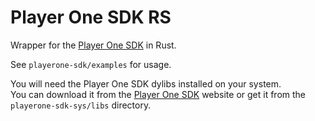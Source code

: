 # Player One SDK RS

Wrapper for the [Player One SDK](https://player-one-astronomy.com/service/software) in Rust.

See `playerone-sdk/examples` for usage.

You will need the Player One SDK dylibs installed on your system.  
You can download it from
the [Player One SDK](https://player-one-astronomy.com/service/software) website or get it from
the `playerone-sdk-sys/libs` directory.